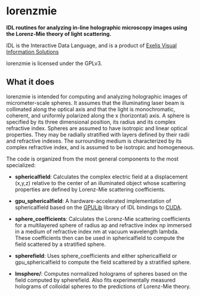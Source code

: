 # lorenzmie

**IDL routines for analyzing in-line holographic microscopy images
using the Lorenz-Mie theory of light scattering.**

IDL is the Interactive Data Language, and is a product of
[Exelis Visual Information Solutions](http://www.exelisvis.com)

lorenzmie is licensed under the GPLv3.

## What it does

lorenzmie is intended for computing and analyzing holographic images
of micrometer-scale spheres.  It assumes that the illuminating laser beam
is collimated along the optical axis and that the light is monochromatic,
coherent, and uniformly polarized along the x (horizontal) axis.  A sphere
is specified by its three dimensional position, its radius and its 
complex refractive index.  Spheres are assumed to have isotropic 
and linear optical properties.  They may be radially stratified with layers
defined by their radii and refractive indexes.  The surrounding medium
is characterized by its complex refractive index, and is assumed to be
isotropic and homogeneous.

The code is organized from the most general components to the most
specialized:

* **sphericalfield**: Calculates the complex electric field at a displacement
(x,y,z) relative to the center of an illuminated object whose scattering
properties are defined by Lorenz-Mie scattering coefficients.

* **gpu_sphericalfield**: A hardware-accelerated implementation of
sphericalfield based on the [GPULib](http://www.txcorp.com/home/gpulib)
library of IDL bindings to
[CUDA](http://www.nvidia.com/object/cuda-parallel-computing-platform.html).

* **sphere_coefficients**: Calculates the Lorenz-Mie scattering
coefficients for a multilayered sphere of radius ap and refractive
index np immersed in a medium of refractive index nm at vacuum
wavelength lambda.  These coefficients then can be used in
sphericalfield to compute the field scattered by a stratified sphere.

* **spherefield**: Uses sphere_coefficients and either sphericalfield or
gpu_sphericalfield to compute the field scattered by a stratified sphere.

* **lmsphere/**: Computes normalized holograms of spheres based on the
field computed by spherefield.  Also fits experimentally measured
holograms of colloidal spheres to the predictions of Lorenz-Mie theory.
